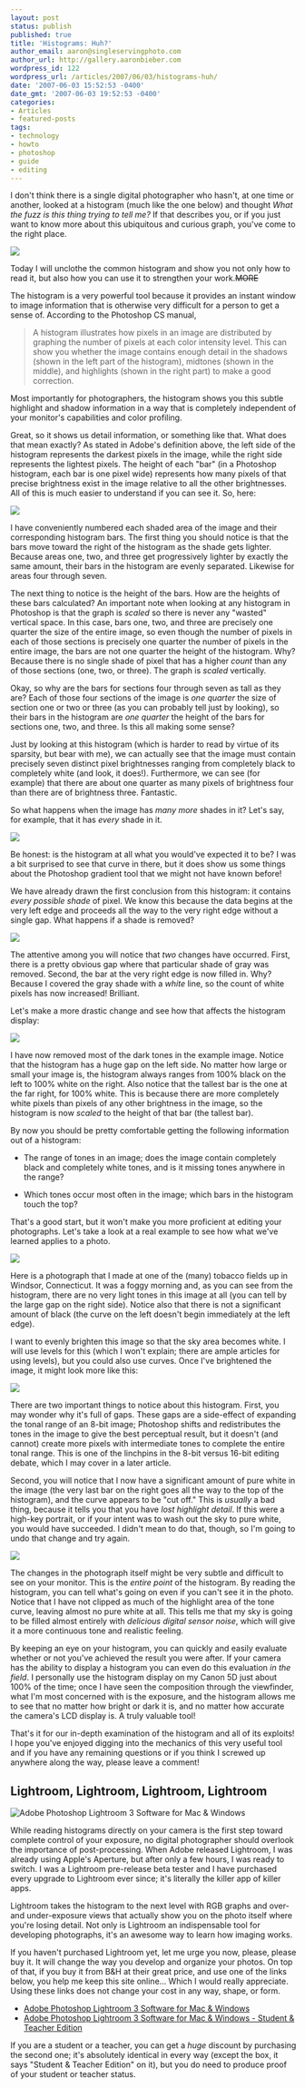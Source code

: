 ```yaml
---
layout: post
status: publish
published: true
title: 'Histograms: Huh?'
author_email: aaron@singleservingphoto.com
author_url: http://gallery.aaronbieber.com
wordpress_id: 122
wordpress_url: /articles/2007/06/03/histograms-huh/
date: '2007-06-03 15:52:53 -0400'
date_gmt: '2007-06-03 19:52:53 -0400'
categories:
- Articles
- featured-posts
tags:
- technology
- howto
- photoshop
- guide
- editing
---
```


I don't think there is a single digital photographer who hasn't, at one time or
another, looked at a histogram (much like the one below) and thought _What the
fuzz is this thing trying to tell me?_ If that describes you, or if you just
want to know more about this ubiquitous and curious graph, you've come to the
right place.

![](/articles/Histograms/Figure-1.gif)

Today I will unclothe the common histogram and show you not only how to read it,
but also how you can use it to strengthen your work.~~MORE~~

The histogram is a very powerful tool because it provides an instant window to
image information that is otherwise very difficult for a person to get a sense
of. According to the Photoshop CS manual,

> A histogram illustrates how pixels in an image are distributed by graphing the
> number of pixels at each color intensity level. This can show you whether the
> image contains enough detail in the shadows (shown in the left part of the
> histogram), midtones (shown in the middle), and highlights (shown in the right
> part) to make a good correction.

Most importantly for photographers, the histogram shows you this subtle
highlight and shadow information in a way that is completely independent of your
monitor's capabilities and color profiling.

Great, so it shows us detail information, or something like that. What does that
mean exactly? As stated in Adobe's definition above, the left side of the
histogram represents the darkest pixels in the image, while the right side
represents the lightest pixels. The height of each "bar" (in a Photoshop
histogram, each bar is one pixel wide) represents how many pixels of that
precise brightness exist in the image relative to all the other
brightnesses. All of this is much easier to understand if you can see it. So,
here:

![](/articles/Histograms/Figure-2.gif)

I have conveniently numbered each shaded area of the image and their
corresponding histogram bars. The first thing you should notice is that the bars
move toward the right of the histogram as the shade gets lighter. Because areas
one, two, and three get progressively lighter by exactly the same amount, their
bars in the histogram are evenly separated. Likewise for areas four through
seven.

The next thing to notice is the height of the bars. How are the heights of these
bars calculated? An important note when looking at any histogram in Photoshop is
that the graph is _scaled_ so there is never any "wasted" vertical space. In
this case, bars one, two, and three are precisely one quarter the size of the
entire image, so even though the number of pixels in each of those sections is
precisely one quarter the number of pixels in the entire image, the bars are not
one quarter the height of the histogram. Why? Because there is no single shade
of pixel that has a higher _count_ than any of those sections (one, two, or
three). The graph is _scaled_ vertically.

Okay, so why are the bars for sections four through seven as tall as they are?
Each of those four sections of the image is _one quarter_ the size of section
one or two or three (as you can probably tell just by looking), so their bars in
the histogram are _one quarter_ the height of the bars for sections one, two,
and three. Is this all making some sense?

Just by looking at this histogram (which is harder to read by virtue of its
sparsity, but bear with me), we can actually see that the image must contain
precisely seven distinct pixel brightnesses ranging from completely black to
completely white (and look, it does!). Furthermore, we can see (for example)
that there are about one quarter as many pixels of brightness four than there
are of brightness three. Fantastic.

So what happens when the image has *many more* shades in it? Let's say, for
example, that it has *every* shade in it.

![](/articles/Histograms/Figure-3.gif)

Be honest: is the histogram at all what you would've expected it to be?  I was a
bit surprised to see that curve in there, but it does show us some things about
the Photoshop gradient tool that we might not have known before!

We have already drawn the first conclusion from this histogram: it contains
*every possible shade* of pixel. We know this because the data begins at the
very left edge and proceeds all the way to the very right edge without a single
gap. What happens if a shade is removed?

![](/articles/Histograms/Figure-4.gif)

The attentive among you will notice that *two* changes have occurred.  First,
there is a pretty obvious gap where that particular shade of gray was
removed. Second, the bar at the very right edge is now filled in.  Why? Because
I covered the gray shade with a _white_ line, so the count of white pixels has
now increased! Brilliant.

Let's make a more drastic change and see how that affects the histogram display:

![](/articles/Histograms/Figure-5.gif)

I have now removed most of the dark tones in the example image. Notice that the
histogram has a huge gap on the left side. No matter how large or small your
image is, the histogram always ranges from 100% black on the left to 100% white
on the right. Also notice that the tallest bar is the one at the far right, for
100% white. This is because there are more completely white pixels than pixels
of any other brightness in the image, so the histogram is now _scaled_ to the
height of that bar (the tallest bar).

By now you should be pretty comfortable getting the following information out of
a histogram:

* The range of tones in an image; does the image contain completely black and
  completely white tones, and is it missing tones anywhere in the range?

* Which tones occur most often in the image; which bars in the
  histogram touch the top?

That's a good start, but it won't make you more proficient at editing your
photographs. Let's take a look at a real example to see how what we've learned
applies to a photo.

![](/articles/Histograms/Figure-6.jpg)

Here is a photograph that I made at one of the (many) tobacco fields up in
Windsor, Connecticut. It was a foggy morning and, as you can see from the
histogram, there are no very light tones in this image at all (you can tell by
the large gap on the right side). Notice also that there is not a significant
amount of black (the curve on the left doesn't begin immediately at the left
edge).

I want to evenly brighten this image so that the sky area becomes white.
I will use levels for this (which I won't explain; there are ample
articles for using levels), but you could also use curves. Once I've
brightened the image, it might look more like this:

![](/articles/Histograms/Figure-7.jpg)

There are two important things to notice about this histogram. First, you may
wonder why it's full of gaps. These gaps are a side-effect of expanding the
tonal range of an 8-bit image; Photoshop shifts and redistributes the tones in
the image to give the best perceptual result, but it doesn't (and cannot) create
more pixels with intermediate tones to complete the entire tonal range. This is
one of the linchpins in the 8-bit versus 16-bit editing debate, which I may
cover in a later article.

Second, you will notice that I now have a significant amount of pure white in
the image (the very last bar on the right goes all the way to the top of the
histogram), and the curve appears to be "cut off." This is _usually_ a bad
thing, because it tells you that you have _lost highlight detail_. If this were
a high-key portrait, or if your intent was to wash out the sky to pure white,
you would have succeeded. I didn't mean to do that, though, so I'm going to undo
that change and try again.

![](/articles/Histograms/Figure-8.jpg)

The changes in the photograph itself might be very subtle and difficult to see
on your monitor. This is the _entire point_ of the histogram.  By reading the
histogram, you can tell what's going on even if you can't see it in the
photo. Notice that I have not clipped as much of the highlight area of the tone
curve, leaving almost no pure white at all.  This tells me that my sky is going
to be filled almost entirely with _delicious digital sensor noise_, which will
give it a more continuous tone and realistic feeling.

By keeping an eye on your histogram, you can quickly and easily evaluate whether
or not you've achieved the result you were after. If your camera has the ability
to display a histogram you can even do this evaluation _in the field_. I
personally use the histogram display on my Canon 5D just about 100% of the time;
once I have seen the composition through the viewfinder, what I'm most concerned
with is the exposure, and the histogram allows me to see that no matter how
bright or dark it is, and no matter how accurate the camera's LCD display is. A
truly valuable tool!

That's it for our in-depth examination of the histogram and all of its exploits!
I hope you've enjoyed digging into the mechanics of this very useful tool and if
you have any remaining questions or if you think I screwed up anywhere along the
way, please leave a comment!

## Lightroom, Lightroom, Lightroom, Lightroom

![](/wp-content/uploads/2007/06/Adobe-Photoshop-Lightroom-3-Software-for-Mac-Windows--150x150.jpg "Adobe Photoshop Lightroom 3 Software for Mac & Windows")

While reading histograms directly on your camera is the first step toward
complete control of your exposure, no digital photographer should overlook the
importance of post-processing. When Adobe released Lightroom, I was already
using Apple's Aperture, but after only a few hours, I was ready to switch. I was
a Lightroom pre-release beta tester and I have purchased every upgrade to
Lightroom ever since; it's literally the killer app of killer apps.

Lightroom takes the histogram to the next level with RGB graphs and over- and
under-exposure views that actually show you on the photo itself where you're
losing detail. Not only is Lightroom an indispensable tool for developing
photographs, it's an awesome way to learn how imaging works.

If you haven't purchased Lightroom yet, let me urge you now, please, please buy
it. It will change the way you develop and organize your photos. On top of that,
if you buy it from B&H at their great price, and use one of the links below, you
help me keep this site online... Which I would really appreciate. Using these
links does not change your cost in any way, shape, or form.

* [Adobe Photoshop Lightroom 3 Software for Mac & Windows][lr3]
* [Adobe Photoshop Lightroom 3 Software for Mac & Windows - Student & Teacher Edition][lr3st]

[lr3]: http://www.bhphotovideo.com/c/product/720705-REG/Adobe_65081059_Photoshop_Lightroom_3_Software.html/BI/1816/KBID/2457
[lr3st]: http://www.bhphotovideo.com/c/product/725508-REG/Adobe_65074697_Photoshop_Lightroom_3_Software.html/BI/1816/KBID/2457

If you are a student or a teacher, you can get a _huge_ discount by purchasing
the second one; it's absolutely identical in every way (except the box, it says
"Student & Teacher Edition" on it), but you do need to produce proof of your
student or teacher status.
